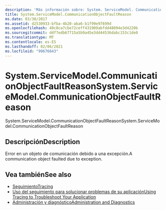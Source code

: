```yaml
---
description: 'Más información sobre: System. ServiceModel. CommunicationObjectFaultReason'
title: System.ServiceModel.CommunicationObjectFaultReason
ms.date: 03/30/2017
ms.assetid: d2530933-bfba-4b20-aba6-b1f99e97699d
ms.openlocfilehash: 49c0ca7cbe72ceff431909abfdd48094e3d4220b
ms.sourcegitcommit: ddf7edb67715a5b9a45e3dd44536dabc153c1de0
ms.translationtype: MT
ms.contentlocale: es-ES
ms.lasthandoff: 02/06/2021
ms.locfileid: "99676643"
---
```

# <a name="systemservicemodelcommunicationobjectfaultreason"></a><span data-ttu-id="da2cc-103">System.ServiceModel.CommunicationObjectFaultReason</span><span class="sxs-lookup"><span data-stu-id="da2cc-103">System.ServiceModel.CommunicationObjectFaultReason</span></span>

<span data-ttu-id="da2cc-104">System.ServiceModel.CommunicationObjectFaultReason</span><span class="sxs-lookup"><span data-stu-id="da2cc-104">System.ServiceModel.CommunicationObjectFaultReason</span></span>  
  
## <a name="description"></a><span data-ttu-id="da2cc-105">Descripción</span><span class="sxs-lookup"><span data-stu-id="da2cc-105">Description</span></span>  

 <span data-ttu-id="da2cc-106">Error en un objeto de comunicación debido a una excepción.</span><span class="sxs-lookup"><span data-stu-id="da2cc-106">A communication object faulted due to exception.</span></span>  
  
## <a name="see-also"></a><span data-ttu-id="da2cc-107">Vea también</span><span class="sxs-lookup"><span data-stu-id="da2cc-107">See also</span></span>

- [<span data-ttu-id="da2cc-108">Seguimiento</span><span class="sxs-lookup"><span data-stu-id="da2cc-108">Tracing</span></span>](index.md)
- [<span data-ttu-id="da2cc-109">Uso del seguimiento para solucionar problemas de su aplicación</span><span class="sxs-lookup"><span data-stu-id="da2cc-109">Using Tracing to Troubleshoot Your Application</span></span>](using-tracing-to-troubleshoot-your-application.md)
- [<span data-ttu-id="da2cc-110">Administración y diagnóstico</span><span class="sxs-lookup"><span data-stu-id="da2cc-110">Administration and Diagnostics</span></span>](../index.md)
